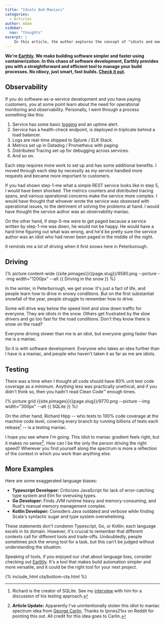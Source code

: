 ```yaml
---
title: "Idiots And Maniacs"
categories:
  - Articles
author: Adam
sidebar:
  nav: "thoughts"
excerpt: |
    In this article, the author explores the concept of "idiots and maniacs" in software development, drawing parallels to driving in the snow. They discuss how different approaches and perspectives can be seen as either idiotic or maniacal depending on one's own context and experience. The article highlights the importance of understanding different trade-offs and contexts in order to make informed decisions in software development.
---
```

**We're [Earthly](https://earthly.dev/). We make building software simpler and faster using containerization. In this chaos of software development, Earthly provides you with a straightforward and efficient tool to manage your build processes. No idiocy, just smart, fast builds. [Check it out](/).**

## Observability

If you do software-as-a-service development and you have paying customers, you at some point learn about the need for operational monitoring and observability. Personally, I went through a process something like this:

1. Service has some basic [logging](/blog/understanding-docker-logging-and-log-files) and an uptime alert.
1. Service has a health-check endpoint, is deployed in triplicate behind a load balancer.
1. Logs are real-time shipped to Splunk / ELK Stack.
1. Metrics set up in Datadog / Prometheus with paging.
1. Distributed Tracing set up for debugging across services.
1. And so on.

Each step requires more work to set up and has some additional benefits. I moved through each step by necessity as my service handled more requests and became more important to customers.

If you had shown step-1-me what a simple REST service looks like in step 5, I would have been shocked. The metrics counters and distributed tracing spans, and various operational concerns make the service more complex. I would have thought that whoever wrote the service was obsessed with operational issues, to the detriment of solving the problems at hand. I would have thought the service author was an observability maniac.

On the other hand, if step-5-me were to get paged because a service written by step-1-me was down, he would not be happy. He would have a hard time figuring out what was wrong, and he'd be pretty sure the service author was an idiot who had never been paged in the middle of the night.

It reminds me a lot of driving when it first snows here in Peterborough.

## Driving

 {% picture content-wide {{site.pimages}}{{page.slug}}/9580.png --picture --img width="1200px" --alt {{ Driving in the snow }} %}

In the winter, in Peterborough, we get snow. It's just a fact of life, and people learn how to drive in snowy conditions. But on the first substantial snowfall of the year, people struggle to remember how to drive.

Some will drive way below the speed limit and slow down traffic for everyone. They are idiots in the snow. Others get frustrated by the slow drivers and go too fast for the road conditions. Don't they know there is snow on the road?

Everyone driving slower than me is an idiot, but everyone going faster than me is a maniac.

So it is with software development. Everyone who takes an idea further than I have is a maniac, and people who haven't taken it as far as me are idiots.

## Testing

There was a time when I thought all code should have 80% unit test code coverage as a minimum. Anything less was practically unethical, and if you didn't think so, then you hadn't read Clean Code™️ enough times.

<div class="align-right">
 {% picture grid {{site.pimages}}{{page.slug}}/9770.png --picture --img width="300px" --alt {{ SQLite }} %}
</div>

On the other hand, Richard Hipp -- who tests to 100% code coverage at the machine code level, covering every branch by running billions of tests each release[^1] -- is a testing maniac.

I hope you see where I'm going. This idiot to maniac gradient feels right, but it makes no sense[^2]. How can I be the only the person driving the right speed? Wherever you find yourself along the spectrum is more a reflection of the context in which you work than anything else.

## More Examples
<!--sgpt-->
Here are some exaggerated language biases:

- **Typescript Developer:** Criticizes JavaScript for lack of error-catching type system and Elm for overusing types.
- **Go Developer:** Finds JVM runtime heavy and memory-consuming, and Rust's manual memory management complex.
- **Kotlin Developer:** Considers Java outdated and verbose while finding Scala's syntactic sugar and type system overwhelming.

These statements don't condemn Typescript, Go, or Kotlin; each language excels in its domain. However, it's crucial to remember that different contexts call for different tools and trade-offs. Undoubtedly, people sometimes pick the wrong tool for a task, but this can't be judged without understanding the situation. 

Speaking of tools, if you enjoyed our chat about language bias, consider checking out [Earthly](https://www.earthly.dev/). It's a tool that makes build automation simpler and more versatile, and it could be the right tool for your next project.

{% include_html cta/bottom-cta.html %}
[^1]: Richard is the creator of SQLite. See my [interview](https://corecursive.com/066-sqlite-with-richard-hipp/#billions-of-tests) with him for a discussion of his testing approach.
[^2]: **Article Update:** Apparently I've unintentionally stolen this idiot to maniac spectrum idea from [George Carlin](https://www.youtube.com/watch?v=XWPCE2tTLZQ). Thanks to tjones21xx on Reddit for pointing this out. All credit for this idea goes to Carlin.
[^3]: Personal and team familiarity can also be part of the context. PHP may not seem to be the best choice for building a command-line tool, but if it's a small tool used by a team of PHP developers, then it might be the best choice.